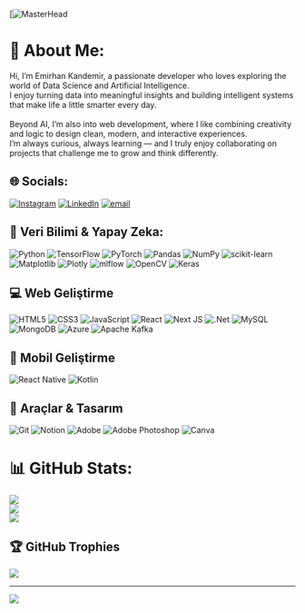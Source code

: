 [![MasterHead](https://t4.ftcdn.net/jpg/08/86/49/53/360_F_886495385_XudXZcfZb7FqTwSWpDjwOEWfsol6Sw6e.jpg)
# 💫 About Me:
Hi, I’m Emirhan Kandemir, a passionate developer who loves exploring the world of Data Science and Artificial Intelligence.<br>I enjoy turning data into meaningful insights and building intelligent systems that make life a little smarter every day.<br><br>Beyond AI, I’m also into web development, where I like combining creativity and logic to design clean, modern, and interactive experiences.<br>I’m always curious, always learning — and I truly enjoy collaborating on projects that challenge me to grow and think differently.


## 🌐 Socials:
[![Instagram](https://img.shields.io/badge/Instagram-%23E4405F.svg?logo=Instagram&logoColor=white)](https://instagram.com/emirruths) [![LinkedIn](https://img.shields.io/badge/LinkedIn-%230077B5.svg?logo=linkedin&logoColor=white)](https://linkedin.com/in/emirhan-k-903122228) [![email](https://img.shields.io/badge/Email-D14836?logo=gmail&logoColor=white)](mailto:emirhankandemir45@hotmail.com) 

## 🧠 Veri Bilimi & Yapay Zeka:
![Python](https://img.shields.io/badge/python-3670A0?style=flat-square&logo=python&logoColor=ffdd54) ![TensorFlow](https://img.shields.io/badge/TensorFlow-%23FF6F00.svg?style=flat-square&logo=TensorFlow&logoColor=white) ![PyTorch](https://img.shields.io/badge/PyTorch-%23EE4C2C.svg?style=flat-square&logo=PyTorch&logoColor=white) ![Pandas](https://img.shields.io/badge/pandas-%23150458.svg?style=flat-square&logo=pandas&logoColor=white) ![NumPy](https://img.shields.io/badge/numpy-%23013243.svg?style=flat-square&logo=numpy&logoColor=white) ![scikit-learn](https://img.shields.io/badge/scikit--learn-%23F7931E.svg?style=flat-square&logo=scikit-learn&logoColor=white) ![Matplotlib](https://img.shields.io/badge/Matplotlib-%23ffffff.svg?style=flat-square&logo=Matplotlib&logoColor=black) ![Plotly](https://img.shields.io/badge/Plotly-%233F4F75.svg?style=flat-square&logo=plotly&logoColor=white) ![mlflow](https://img.shields.io/badge/mlflow-%23d9ead3.svg?style=flat-square&logo=numpy&logoColor=blue) ![OpenCV](https://img.shields.io/badge/opencv-%23white.svg?style=flat-square&logo=opencv&logoColor=white) ![Keras](https://img.shields.io/badge/Keras-%23D00000.svg?style=flat-square&logo=Keras&logoColor=white)

## 💻 Web Geliştirme
![HTML5](https://img.shields.io/badge/html5-%23E34F26.svg?style=flat-square&logo=html5&logoColor=white) ![CSS3](https://img.shields.io/badge/css3-%231572B6.svg?style=flat-square&logo=css3&logoColor=white) ![JavaScript](https://img.shields.io/badge/javascript-%23323330.svg?style=flat-square&logo=javascript&logoColor=%23F7DF1E) ![React](https://img.shields.io/badge/react-%2320232a.svg?style=flat-square&logo=react&logoColor=%2361DAFB) ![Next JS](https://img.shields.io/badge/Next-black?style=flat-square&logo=next.js&logoColor=white) ![.Net](https://img.shields.io/badge/.NET-5C2D91?style=flat-square&logo=.net&logoColor=white) ![MySQL](https://img.shields.io/badge/mysql-4479A1.svg?style=flat-square&logo=mysql&logoColor=white) ![MongoDB](https://img.shields.io/badge/MongoDB-%234ea94b.svg?style=flat-square&logo=mongodb&logoColor=white) ![Azure](https://img.shields.io/badge/azure-%230072C6.svg?style=flat-square&logo=microsoftazure&logoColor=white) ![Apache Kafka](https://img.shields.io/badge/Apache%20Kafka-000?style=flat-square&logo=apachekafka)

## 📱 Mobil Geliştirme
![React Native](https://img.shields.io/badge/react_native-%2320232a.svg?style=flat-square&logo=react&logoColor=%2361DAFB) ![Kotlin](https://img.shields.io/badge/kotlin-%237F52FF.svg?style=flat-square&logo=kotlin&logoColor=white) 

## 🧰 Araçlar & Tasarım
![Git](https://img.shields.io/badge/git-%23F05033.svg?style=flat-square&logo=git&logoColor=white) ![Notion](https://img.shields.io/badge/Notion-%23000000.svg?style=flat-square&logo=notion&logoColor=white) ![Adobe](https://img.shields.io/badge/adobe-%23FF0000.svg?style=flat-square&logo=adobe&logoColor=white) ![Adobe Photoshop](https://img.shields.io/badge/adobe%20photoshop-%2331A8FF.svg?style=flat-square&logo=adobe%20photoshop&logoColor=white) ![Canva](https://img.shields.io/badge/Canva-%2300C4CC.svg?style=flat-square&logo=Canva&logoColor=white)

# 📊 GitHub Stats:
![](https://github-readme-stats.vercel.app/api?username=emiruths&theme=transparent&hide_border=false&include_all_commits=false&count_private=false)<br/>
![](https://nirzak-streak-stats.vercel.app/?user=emiruths&theme=transparent&hide_border=false)<br/>
![](https://github-readme-stats.vercel.app/api/top-langs/?username=emiruths&theme=transparent&hide_border=false&include_all_commits=false&count_private=false&layout=compact)

## 🏆 GitHub Trophies
![](https://github-profile-trophy.vercel.app/?username=emiruths&theme=nord&no-frame=true&no-bg=false&margin-w=4)

---
[![](https://visitcount.itsvg.in/api?id=emiruths&icon=0&color=0)](https://visitcount.itsvg.in)

<!-- Proudly created with GPRM ( https://gprm.itsvg.in ) -->

